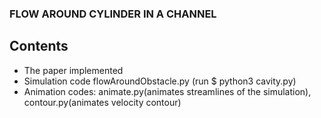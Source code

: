 ### FLOW AROUND CYLINDER IN A CHANNEL
## Contents
- The paper implemented
- Simulation code flowAroundObstacle.py (run $ python3 cavity.py)
- Animation codes: animate.py(animates streamlines of the simulation), contour.py(animates velocity contour)
